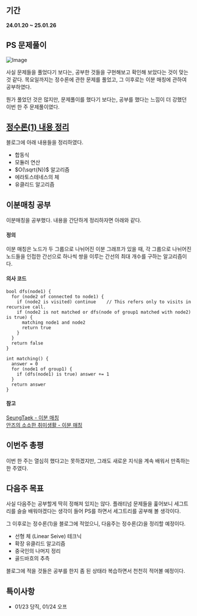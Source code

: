 ## 기간
**24.01.20 ~ 25.01.26**

## PS 문제풀이
![Image](https://github.com/user-attachments/assets/90e749bb-50ad-4adf-8a88-5b7357384407)

사실 문제들을 풀었다기 보다는, 공부한 것들을 구현해보고 확인해 보았다는 것이 맞는 것 같다.
목요일까지는 정수론에 관한 문제를 풀었고, 그 이후로는 이분 매칭에 관하여 공부하였다.

뭔가 풀었던 것은 많지만, 문제풀이를 했다기 보다는, 공부를 했다는 느낌이 더 강했던 이번 한 주 문제풀이였다.

## [정수론(1) 내용 정리](https://yim2ul2et.github.io/posts/%EC%A0%95%EC%88%98%EB%A1%A01/)
블로그에 아래 내용들을 정리하였다.
- 합동식
- 모듈러 연산
- $O(\sqrt{N})$ 알고리즘
- 에라토스테네스의 체
- 유클리드 알고리즘

## 이분매칭 공부
이분매칭을 공부했다. 내용을 간단하게 정리하자면 아래와 같다.

#### 정의
이분 매칭은 노드가 두 그룹으로 나뉘어진 이분 그래프가 있을 때, 
각 그룹으로 나뉘어진 노드들을 인접한 간선으로 하나씩 쌍을 이루는 간선의 최대 개수를 구하는 알고리즘이다.

#### 의사 코드
```
bool dfs(node1) {
  for (node2 of connected to node1) {
    if (node2 is visited) continue    // This refers only to visits in recursive call.
    if (node2 is not matched or dfs(node of group1 matched with node2) is true) {
      matching node1 and node2
      return true
    }
  }
  return false
}

int matching() {
  answer = 0
  for (node1 of group1) {
    if (dfs(node1) is true) answer += 1
  }
  return answer
}
```

#### 참고
[SeungTaek - 이분 매칭](https://velog.io/@gmtmoney2357/%EC%9D%B4%EB%B6%84-%EB%A7%A4%EC%B9%ADBipartite-Matching)<br>
[안즈의 소소한 취미생활 - 이분 매칭](https://anz1217.tistory.com/50)

## 이번주 총평
이번 한 주는 열심히 했다고는 못하겠지만, 그래도 새로운 지식을 계속 배워서 만족하는 한 주였다.

## 다음주 목표
사실 다음주는 공부할게 딱히 정해져 있지는 않다. 
플래티넘 문제들을 훑어보니 세그트리를 슬슬 배워야겠다는 생각이 들어 PS를 하면서 세그트리를 공부해 볼 생각이다.

그 이후로는 정수론(1)을 블로그에 적었으니, 다음주는 정수론(2)을 정리할 예정이다.
- 선형 체 (Linear Seive) 테크닉
- 확장 유클리드 알고리즘
- 중국인의 나머지 정리
- 골드바흐의 추측
 
블로그에 적을 것들은 공부를 한지 좀 된 상태라 복습하면서 천천히 적어볼 예정이다.

## 특이사항
- 01/23 당직, 01/24 오프
